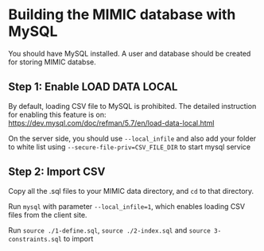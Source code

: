 # Building the MIMIC database with MySQL 

You should have MySQL installed. A user and database should be created for storing MIMIC databse.


## Step 1: Enable LOAD DATA LOCAL

By default, loading CSV file to MySQL is prohibited. The detailed instruction for enabling this feature is on:
https://dev.mysql.com/doc/refman/5.7/en/load-data-local.html

On the server side, you should use `--local_infile` and also add your folder to white list using `--secure-file-priv=CSV_FILE_DIR` to start mysql service



## Step 2: Import CSV

Copy all the .sql files to your MIMIC data directory, and `cd` to that directory.

Run `mysql` with parameter `--local_infile=1`, which enables loading CSV files from the client site.

Run `source ./1-define.sql`, `source ./2-index.sql` and `source 3-constraints.sql` to import
       

